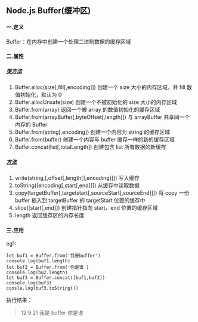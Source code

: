 ## Node.js Buffer(缓冲区)

#### 一.定义

Buffer：在内存中创建一个处理二进制数据的缓存区域

#### 二.属性

##### <u>_类方法_</u>

1. Buffer.alloc(size[,fill[,encoding]]) 创建一个 size 大小的内存区域，并 fill 数值初始化，默认为 0
2. Buffer.allocUnsafe(size) 创建一个不被初始化的 size 大小的内存区域
3. Buffer.from(array) 返回一个被 array 的数值初始化的缓存区域
4. Buffer.from(arrayBuffer[,byteOffset[,length]]) 与 arrayBuffer 共享同一个内存的 Buffer
5. Buffer.from(string[,encoding]) 创建一个内容为 string 的缓存区域
6. Buffer.from(buffer) 创建一个内容与 buffer 缓存一样的新的缓存区域
7. Buffer.concat(list[,totalLength]) 创建包含 list 所有数据的新缓存

##### <u>_方法_</u>

1. write(string,[,offset[,length[],encoding]]]) 写入缓存
2. toString([encoding[,start[,end]]]) 从缓存中读取数据
3. copy(targetBuffer[,targetstart[,sourceStart[,sourceEnd]]]) 将 copy 一份 buffer 插入到 targetBuffer 的 targetStart 位置的缓存中
4. slice([start[,end]]) 创建指针指向 start，end 位置的缓存区域
5. length 返回缓存区的内存长度

#### 三.应用

eg1:

```
let buf1 = Buffer.from('我是buffer')
console.log(buf1.length)
let buf2 = Buffer.from('你是谁')
console.log(bu2.length)
let buf3 = Buffer.concat([buf1,buf2])
console.log(buf3)
consle.log(buf3.toString())
```

执行结果：

> 12
> 9
> 21
> 我是 buffer 你是谁
